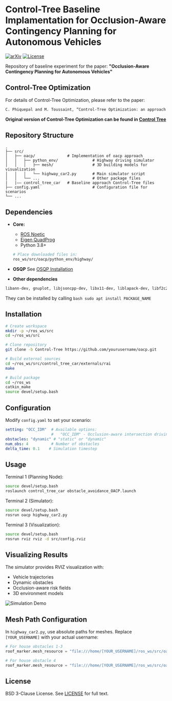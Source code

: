 # Control-Tree Baseline Implamentation for Occlusion-Aware Contingency Planning for Autonomous Vehicles

[![arXiv](https://img.shields.io/badge/arXiv-2502.06359-b31b1b.svg)](https://arxiv.org/abs/2502.06359)
[![License](https://img.shields.io/badge/License-BSD%203--Clause-blue.svg)](https://opensource.org/licenses/BSD-3-Clause)

Repository of baseline experiment for the paper:
**"Occlusion-Aware Contingency Planning for Autonomous Vehicles"**

## Control-Tree Optimization 
For details of Control-Tree Optimization, please refer to the paper: 
```bash
C. Phiquepal and M. Toussaint, “Control-Tree Optimization: an approach to MPC under discrete partial observability,” in IEEE International Conference on Robotics and Automation. IEEE, 2021, pp. 9666–9672.
```
**Original version of Control-Tree Optimization can be found in [Control Tree](https://github.com/ControlTrees/icra2021?tab=readme-ov-file)**

## Repository Structure

```
.
├── src/
│   ├── oacp/              # Implementation of oacp approach
│   │   ├── python_env/               # Highway driving simulator
│   │   │   ├── mesh/                 # 3D building models for visualization
│   │   │   └── highway_car2.py       # Main simulator script
│   │   └── ...                       # Other package files
|   |—— control_tree_car   # Baseline approach Control-Tree files
├── config.yaml                       # Configuration file for scenarios
└── ...
```

## Dependencies

- **Core:**

  - [ROS Noetic](http://wiki.ros.org/noetic/Installation)
  - [Eigen QuadProg](https://github.com/jrl-umi3218/eigen-quadprog)
  - Python 3.8+

  ```bash
  # Place downloaded files in:
  ros_ws/src/oacp/python_env/highway/
  ```
- **OSQP**
  See [OSQP Installation](https://osqp.org/docs/release-0.6.3/)
- **Other dependencies**

```bash
libann-dev, gnuplot, libjsoncpp-dev, libx11-dev, liblapack-dev, libf2c2-dev, libeigen3-dev, libglew-dev, freeglut3-dev. 
```

  They can be installed by calling ``bash sudo apt install PACKAGE_NAME``

## Installation

```bash
# Create workspace
mkdir -p ~/ros_ws/src
cd ~/ros_ws/src

# Clone repository
git clone -b Control-Tree https://github.com/yourusername/oacp.git

# Build external sources
cd ~/ros_ws/src/control_tree_car/externals/rai
make

# Build package
cd ~/ros_ws
catkin_make
source devel/setup.bash
```

## Configuration

Modify `config.yaml` to set your scenario:

```yaml
setting: "OCC_IDM"  # Available options:
                    #   "OCC_IDM" - Occlusion-aware intersection driving
obstacles: "dynamic" # "static" or "dynamic"
num_obs: 4          # Number of obstacles
delta_time: 0.1    # Simulation timestep
```

## Usage

Terminal 1 (Planning Node):

```bash
source devel/setup.bash
roslaunch control_tree_car obstacle_avoidance_OACP.launch
```

Terminal 2 (Simulator):

```bash
source devel/setup.bash
rosrun oacp highway_car2.py
```

Terminal 3 (Visualization):

```bash
source devel/setup.bash
rosrun rviz rviz -d src/config.rviz 
```

## Visualizing Results

The simulator provides RVIZ visualization with:

- Vehicle trajectories
- Dynamic obstacles
- Occlusion-aware risk fields
- 3D environment models

![Simulation Demo](docs/simulation_demo.gif)

## Mesh Path Configuration

In `highway_car2.py`, use absolute paths for meshes. Replace `[YOUR_USERNAME]` with your actual username:

```python
# For house obstacles 1-3
roof_marker.mesh_resource = "file:///home/[YOUR_USERNAME]/ros_ws/src/oacp/python_env/mesh/t.stl"

# For house obstacle 4
roof_marker.mesh_resource = "file:///home/[YOUR_USERNAME]/ros_ws/src/oacp/python_env/mesh/tt.stl"
```

## License

BSD 3-Clause License. See [LICENSE](LICENSE) for full text.

```
 
```
